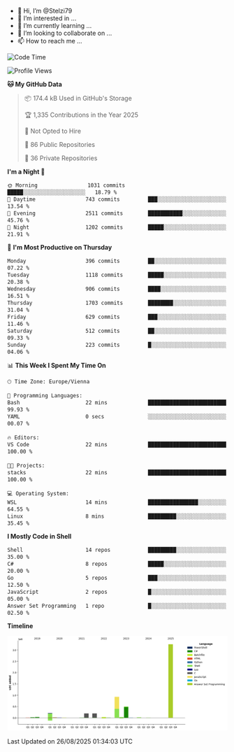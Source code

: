 - 👋 Hi, I’m @Stelzi79
- 👀 I’m interested in ...
- 🌱 I’m currently learning ...
- 💞️ I’m looking to collaborate on ...
- 📫 How to reach me ...

<!--START_SECTION:waka-->
![Code Time](http://img.shields.io/badge/Code%20Time-1%2C143%20hrs%2044%20mins-blue)

![Profile Views](http://img.shields.io/badge/Profile%20Views-0-blue)

**🐱 My GitHub Data** 

> 📦 174.4 kB Used in GitHub's Storage 
 > 
> 🏆 1,335 Contributions in the Year 2025
 > 
> 🚫 Not Opted to Hire
 > 
> 📜 86 Public Repositories 
 > 
> 🔑 36 Private Repositories 
 > 
**I'm a Night 🦉** 

```text
🌞 Morning                1031 commits        █████░░░░░░░░░░░░░░░░░░░░   18.79 % 
🌆 Daytime                743 commits         ███░░░░░░░░░░░░░░░░░░░░░░   13.54 % 
🌃 Evening                2511 commits        ███████████░░░░░░░░░░░░░░   45.76 % 
🌙 Night                  1202 commits        █████░░░░░░░░░░░░░░░░░░░░   21.91 % 
```
📅 **I'm Most Productive on Thursday** 

```text
Monday                   396 commits         ██░░░░░░░░░░░░░░░░░░░░░░░   07.22 % 
Tuesday                  1118 commits        █████░░░░░░░░░░░░░░░░░░░░   20.38 % 
Wednesday                906 commits         ████░░░░░░░░░░░░░░░░░░░░░   16.51 % 
Thursday                 1703 commits        ████████░░░░░░░░░░░░░░░░░   31.04 % 
Friday                   629 commits         ███░░░░░░░░░░░░░░░░░░░░░░   11.46 % 
Saturday                 512 commits         ██░░░░░░░░░░░░░░░░░░░░░░░   09.33 % 
Sunday                   223 commits         █░░░░░░░░░░░░░░░░░░░░░░░░   04.06 % 
```


📊 **This Week I Spent My Time On** 

```text
🕑︎ Time Zone: Europe/Vienna

💬 Programming Languages: 
Bash                     22 mins             █████████████████████████   99.93 % 
YAML                     0 secs              ░░░░░░░░░░░░░░░░░░░░░░░░░   00.07 % 

🔥 Editors: 
VS Code                  22 mins             █████████████████████████   100.00 % 

🐱‍💻 Projects: 
stacks                   22 mins             █████████████████████████   100.00 % 

💻 Operating System: 
WSL                      14 mins             ████████████████░░░░░░░░░   64.55 % 
Linux                    8 mins              █████████░░░░░░░░░░░░░░░░   35.45 % 
```

**I Mostly Code in Shell** 

```text
Shell                    14 repos            █████████░░░░░░░░░░░░░░░░   35.00 % 
C#                       8 repos             █████░░░░░░░░░░░░░░░░░░░░   20.00 % 
Go                       5 repos             ███░░░░░░░░░░░░░░░░░░░░░░   12.50 % 
JavaScript               2 repos             █░░░░░░░░░░░░░░░░░░░░░░░░   05.00 % 
Answer Set Programming   1 repo              █░░░░░░░░░░░░░░░░░░░░░░░░   02.50 % 
```



**Timeline**

![Lines of Code chart](https://raw.githubusercontent.com/Stelzi79/Stelzi79/main/assets/bar_graph.png)


 Last Updated on 26/08/2025 01:34:03 UTC
<!--END_SECTION:waka-->

<!---
Stelzi79/Stelzi79 is a ✨ special ✨ repository because its `README.md` (this file) appears on your GitHub profile.
You can click the Preview link to take a look at your changes.
--->
